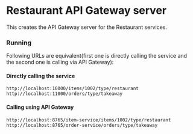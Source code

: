 # Restaurant API Gateway server

This creates the API Gateway server for the Restaurant services.

### Running

Following URLs are equivalent(first one is directly calling the service and the second one is calling via API Gateway):

#### Directly calling the service
`http://localhost:10000/items/1002/type/restaurant`
`http://localhost:11000/orders/type/takeaway`

#### Calling using API Gateway
`http://localhost:8765/item-service/items/1002/type/restaurant`
`http://localhost:8765/order-service/orders/type/takeaway`